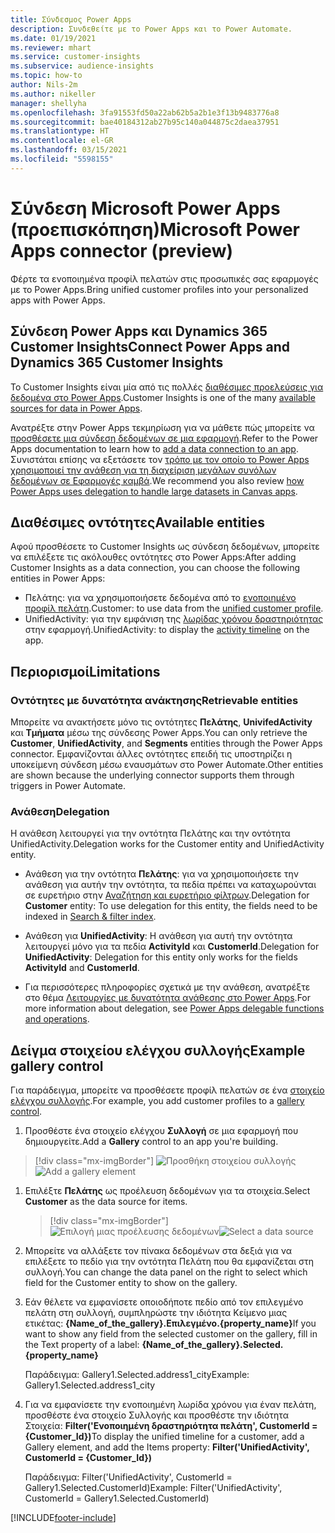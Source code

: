 ```yaml
---
title: Σύνδεσμος Power Apps
description: Συνδεθείτε με το Power Apps και το Power Automate.
ms.date: 01/19/2021
ms.reviewer: mhart
ms.service: customer-insights
ms.subservice: audience-insights
ms.topic: how-to
author: Nils-2m
ms.author: nikeller
manager: shellyha
ms.openlocfilehash: 3fa91553fd50a22ab62b5a2b1e3f13b9483776a8
ms.sourcegitcommit: bae40184312ab27b95c140a044875c2daea37951
ms.translationtype: HT
ms.contentlocale: el-GR
ms.lasthandoff: 03/15/2021
ms.locfileid: "5598155"
---
```

# <a name="microsoft-power-apps-connector-preview"></a><span data-ttu-id="0119c-103">Σύνδεση Microsoft Power Apps (προεπισκόπηση)</span><span class="sxs-lookup"><span data-stu-id="0119c-103">Microsoft Power Apps connector (preview)</span></span>

<span data-ttu-id="0119c-104">Φέρτε τα ενοποιημένα προφίλ πελατών στις προσωπικές σας εφαρμογές με το Power Apps.</span><span class="sxs-lookup"><span data-stu-id="0119c-104">Bring unified customer profiles into your personalized apps with Power Apps.</span></span>

## <a name="connect-power-apps-and-dynamics-365-customer-insights"></a><span data-ttu-id="0119c-105">Σύνδεση Power Apps και Dynamics 365 Customer Insights</span><span class="sxs-lookup"><span data-stu-id="0119c-105">Connect Power Apps and Dynamics 365 Customer Insights</span></span>

<span data-ttu-id="0119c-106">Το Customer Insights είναι μία από τις πολλές [διαθέσιμες προελεύσεις για δεδομένα στο Power Apps](/powerapps/maker/canvas-apps/working-with-data-sources).</span><span class="sxs-lookup"><span data-stu-id="0119c-106">Customer Insights is one of the many [available sources for data in Power Apps](/powerapps/maker/canvas-apps/working-with-data-sources).</span></span>

<span data-ttu-id="0119c-107">Ανατρέξτε στην Power Apps τεκμηρίωση για να μάθετε πώς μπορείτε να [προσθέσετε μια σύνδεση δεδομένων σε μια εφαρμογή](/powerapps/maker/canvas-apps/add-data-connection).</span><span class="sxs-lookup"><span data-stu-id="0119c-107">Refer to the Power Apps documentation to learn how to [add a data connection to an app](/powerapps/maker/canvas-apps/add-data-connection).</span></span> <span data-ttu-id="0119c-108">Συνιστάται επίσης να εξετάσετε τον [τρόπο με τον οποίο το Power Apps χρησιμοποιεί την ανάθεση για τη διαχείριση μεγάλων συνόλων δεδομένων σε Εφαρμογές καμβά](/powerapps/maker/canvas-apps/delegation-overview).</span><span class="sxs-lookup"><span data-stu-id="0119c-108">We recommend you also review [how Power Apps uses delegation to handle large datasets in Canvas apps](/powerapps/maker/canvas-apps/delegation-overview).</span></span>

## <a name="available-entities"></a><span data-ttu-id="0119c-109">Διαθέσιμες οντότητες</span><span class="sxs-lookup"><span data-stu-id="0119c-109">Available entities</span></span>

<span data-ttu-id="0119c-110">Αφού προσθέσετε το Customer Insights ως σύνδεση δεδομένων, μπορείτε να επιλέξετε τις ακόλουθες οντότητες στο Power Apps:</span><span class="sxs-lookup"><span data-stu-id="0119c-110">After adding Customer Insights as a data connection, you can choose the following entities in Power Apps:</span></span>

- <span data-ttu-id="0119c-111">Πελάτης: για να χρησιμοποιήσετε δεδομένα από το [ενοποιημένο προφίλ πελάτη](customer-profiles.md).</span><span class="sxs-lookup"><span data-stu-id="0119c-111">Customer: to use data from the [unified customer profile](customer-profiles.md).</span></span>
- <span data-ttu-id="0119c-112">UnifiedActivity: για την εμφάνιση της [λωρίδας χρόνου δραστηριότητας](activities.md) στην εφαρμογή.</span><span class="sxs-lookup"><span data-stu-id="0119c-112">UnifiedActivity: to display the [activity timeline](activities.md) on the app.</span></span>

## <a name="limitations"></a><span data-ttu-id="0119c-113">Περιορισμοί</span><span class="sxs-lookup"><span data-stu-id="0119c-113">Limitations</span></span>

### <a name="retrievable-entities"></a><span data-ttu-id="0119c-114">Οντότητες με δυνατότητα ανάκτησης</span><span class="sxs-lookup"><span data-stu-id="0119c-114">Retrievable entities</span></span>

<span data-ttu-id="0119c-115">Μπορείτε να ανακτήσετε μόνο τις οντότητες **Πελάτης**, **UnivifedActivity** και **Τμήματα** μέσω της σύνδεσης Power Apps.</span><span class="sxs-lookup"><span data-stu-id="0119c-115">You can only retrieve the **Customer**, **UnifiedActivity**, and **Segments** entities through the Power Apps connector.</span></span> <span data-ttu-id="0119c-116">Εμφανίζονται άλλες οντότητες επειδή τις υποστηρίζει η υποκείμενη σύνδεση μέσω εναυσμάτων στο Power Automate.</span><span class="sxs-lookup"><span data-stu-id="0119c-116">Other entities are shown because the underlying connector supports them through triggers in Power Automate.</span></span>  

### <a name="delegation"></a><span data-ttu-id="0119c-117">Ανάθεση</span><span class="sxs-lookup"><span data-stu-id="0119c-117">Delegation</span></span>

<span data-ttu-id="0119c-118">Η ανάθεση λειτουργεί για την οντότητα Πελάτης και την οντότητα UnifiedActivity.</span><span class="sxs-lookup"><span data-stu-id="0119c-118">Delegation works for the Customer entity and UnifiedActivity entity.</span></span> 

- <span data-ttu-id="0119c-119">Ανάθεση για την οντότητα **Πελάτης**: για να χρησιμοποιήσετε την ανάθεση για αυτήν την οντότητα, τα πεδία πρέπει να καταχωρούνται σε ευρετήριο στην [Αναζήτηση και ευρετήριο φίλτρων](search-filter-index.md).</span><span class="sxs-lookup"><span data-stu-id="0119c-119">Delegation for **Customer** entity: To use delegation for this entity, the fields need to be indexed in [Search & filter index](search-filter-index.md).</span></span>  

- <span data-ttu-id="0119c-120">Ανάθεση για **UnifiedActivity**: Η ανάθεση για αυτή την οντότητα λειτουργεί μόνο για τα πεδία **ActivityId** και **CustomerId**.</span><span class="sxs-lookup"><span data-stu-id="0119c-120">Delegation for **UnifiedActivity**: Delegation for this entity only works for the fields **ActivityId** and **CustomerId**.</span></span>  

- <span data-ttu-id="0119c-121">Για περισσότερες πληροφορίες σχετικά με την ανάθεση, ανατρέξτε στο θέμα [Λειτουργίες με δυνατότητα ανάθεσης στο Power Apps](/connectors/commondataservice/#power-apps-delegable-functions-and-operations-for-the-cds-for-apps).</span><span class="sxs-lookup"><span data-stu-id="0119c-121">For more information about delegation, see [Power Apps delegable functions and operations](/connectors/commondataservice/#power-apps-delegable-functions-and-operations-for-the-cds-for-apps).</span></span> 

## <a name="example-gallery-control"></a><span data-ttu-id="0119c-122">Δείγμα στοιχείου ελέγχου συλλογής</span><span class="sxs-lookup"><span data-stu-id="0119c-122">Example gallery control</span></span>

<span data-ttu-id="0119c-123">Για παράδειγμα, μπορείτε να προσθέσετε προφίλ πελατών σε ένα [στοιχείο ελέγχου συλλογής](/powerapps/maker/canvas-apps/add-gallery).</span><span class="sxs-lookup"><span data-stu-id="0119c-123">For example, you add customer profiles to a [gallery control](/powerapps/maker/canvas-apps/add-gallery).</span></span>

1. <span data-ttu-id="0119c-124">Προσθέστε ένα στοιχείο ελέγχου **Συλλογή** σε μια εφαρμογή που δημιουργείτε.</span><span class="sxs-lookup"><span data-stu-id="0119c-124">Add a **Gallery** control to an app you're building.</span></span>

> [!div class="mx-imgBorder"]
> <span data-ttu-id="0119c-125">![Προσθήκη στοιχείου συλλογής](media/connector-powerapps9.png "Προσθήκη στοιχείου συλλογής")</span><span class="sxs-lookup"><span data-stu-id="0119c-125">![Add a gallery element](media/connector-powerapps9.png "Add a gallery element")</span></span>

1. <span data-ttu-id="0119c-126">Επιλέξτε **Πελάτης** ως προέλευση δεδομένων για τα στοιχεία.</span><span class="sxs-lookup"><span data-stu-id="0119c-126">Select **Customer** as the data source for items.</span></span>

    > [!div class="mx-imgBorder"]
    > <span data-ttu-id="0119c-127">![Επιλογή μιας προέλευσης δεδομένων](media/choose-datasource-powerapps.png "Επιλογή μιας προέλευσης δεδομένων")</span><span class="sxs-lookup"><span data-stu-id="0119c-127">![Select a data source](media/choose-datasource-powerapps.png "Select a data source")</span></span>

1. <span data-ttu-id="0119c-128">Μπορείτε να αλλάξετε τον πίνακα δεδομένων στα δεξιά για να επιλέξετε το πεδίο για την οντότητα Πελάτη που θα εμφανίζεται στη συλλογή.</span><span class="sxs-lookup"><span data-stu-id="0119c-128">You can change the data panel on the right to select which field for the Customer entity to show on the gallery.</span></span>

1. <span data-ttu-id="0119c-129">Εάν θέλετε να εμφανίσετε οποιοδήποτε πεδίο από τον επιλεγμένο πελάτη στη συλλογή, συμπληρώστε την ιδιότητα Κείμενο μιας ετικέτας:  **{Name_of_the_gallery}.Επιλεγμένο.{property_name}**</span><span class="sxs-lookup"><span data-stu-id="0119c-129">If you want to show any field from the selected customer on the gallery, fill in the Text property of a label:  **{Name_of_the_gallery}.Selected.{property_name}**</span></span>

    <span data-ttu-id="0119c-130">Παράδειγμα: Gallery1.Selected.address1_city</span><span class="sxs-lookup"><span data-stu-id="0119c-130">Example: Gallery1.Selected.address1_city</span></span>

1. <span data-ttu-id="0119c-131">Για να εμφανίσετε την ενοποιημένη λωρίδα χρόνου για έναν πελάτη, προσθέστε ένα στοιχείο Συλλογής και προσθέστε την ιδιότητα Στοιχεία: **Filter('Ενοποιημένη δραστηριότητα πελάτη', CustomerId = {Customer_Id})**</span><span class="sxs-lookup"><span data-stu-id="0119c-131">To display the unified timeline for a customer, add a Gallery element, and add the Items property: **Filter('UnifiedActivity', CustomerId = {Customer_Id})**</span></span>

    <span data-ttu-id="0119c-132">Παράδειγμα: Filter('UnifiedActivity', CustomerId = Gallery1.Selected.CustomerId)</span><span class="sxs-lookup"><span data-stu-id="0119c-132">Example: Filter('UnifiedActivity', CustomerId = Gallery1.Selected.CustomerId)</span></span>


[!INCLUDE[footer-include](../includes/footer-banner.md)]